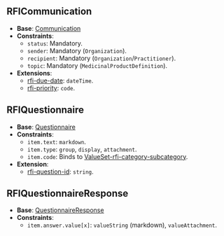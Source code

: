## RFICommunication
- **Base**: [Communication](http://hl7.org/fhir/R5/communication.html)
- **Constraints**:
  - `status`: Mandatory.
  - `sender`: Mandatory (`Organization`).
  - `recipient`: Mandatory (`Organization`/`Practitioner`).
  - `topic`: Mandatory (`MedicinalProductDefinition`).
- **Extensions**:
  - [rfi-due-date](StructureDefinition-rfi-due-date.html): `dateTime`.
  - [rfi-priority](StructureDefinition-rfi-priority.html): `code`.

## RFIQuestionnaire
- **Base**: [Questionnaire](http://hl7.org/fhir/R5/questionnaire.html)
- **Constraints**:
  - `item.text`: `markdown`.
  - `item.type`: `group`, `display`, `attachment`.
  - `item.code`: Binds to [ValueSet-rfi-category-subcategory](ValueSet-rfi-category-subcategory.html).
- **Extension**:
  - [rfi-question-id](StructureDefinition-rfi-question-id.html): `string`.

## RFIQuestionnaireResponse
- **Base**: [QuestionnaireResponse](http://hl7.org/fhir/R5/questionnaireresponse.html)
- **Constraints**:
  - `item.answer.value[x]`: `valueString` (markdown), `valueAttachment`.